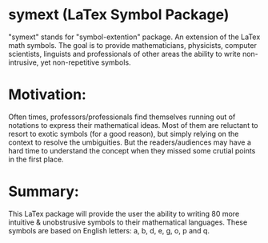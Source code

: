 symext (LaTex Symbol Package)
===============================

"symext" stands for "symbol-extention" package. An extension of the LaTex math symbols. The goal is to provide mathematicians, physicists, computer scientists,  linguists and professionals of other areas the ability to write non-intrusive, yet non-repetitive symbols. 

Motivation:
============
Often times, professors/professionals find themselves running out of notations to express their mathematical ideas. Most of them are reluctant to resort to exotic symbols (for a good reason), but simply relying on the context to resolve the umbiguities. But the readers/audiences may have a hard time to understand the concept when they missed some crutial points in the first place. 

Summary: 
========
This LaTex package will provide the user the ability to writing 80 more intuitive & unobstrusive symbols to their mathematical languages. These symbols are based on English letters: a, b, d, e, g, o, p and q.
